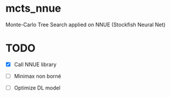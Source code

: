 # mcts_nnue
Monte-Carlo Tree Search applied on NNUE (Stockfish Neural Net) 

# TODO
- [x] Call NNUE library
- [ ] Minimax non borné
- [ ] Optimize DL model 

